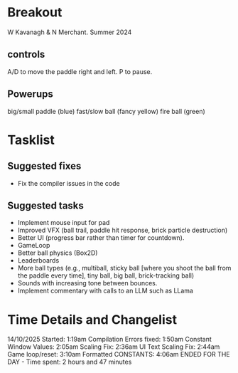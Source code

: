 # Breakout

W Kavanagh & N Merchant. Summer 2024 

## controls

A/D to move the paddle right and left.
P to pause.

## Powerups

big/small paddle (blue)
fast/slow ball (fancy yellow)
fire ball (green)

# Tasklist

## Suggested fixes

* Fix the compiler issues in the code

## Suggested tasks

* Implement mouse input for pad
* Improved VFX (ball trail, paddle hit response, brick particle destruction)
* Better UI (progress bar rather than timer for countdown).
* GameLoop
* Better ball physics (Box2D)
* Leaderboards
* More ball types (e.g., multiball, sticky ball [where you shoot the ball from the paddle every time], tiny ball, big ball, brick-tracking ball)
* Sounds with increasing tone between bounces.
* Implement commentary with calls to an LLM such as LLama

# Time Details and Changelist
14/10/2025
Started: 1:19am
Compilation Errors fixed: 1:50am
Constant Window Values: 2:05am
Scaling Fix: 2:36am
UI Text Scaling Fix: 2:44am
Game loop/reset: 3:10am
Formatted CONSTANTS: 4:06am
ENDED FOR THE DAY - Time spent: 2 hours and 47 minutes

